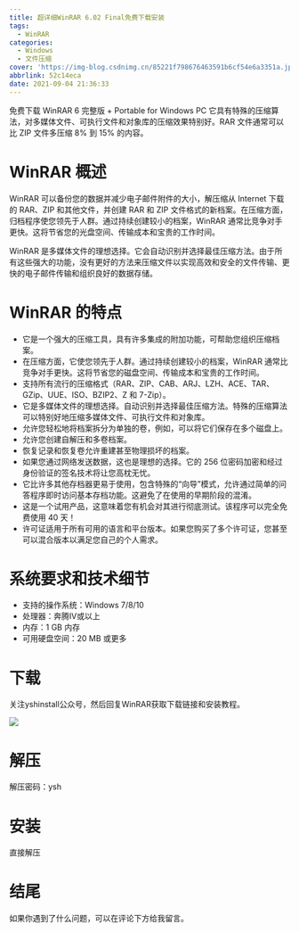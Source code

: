 ```yaml
---
title: 超详细WinRAR 6.02 Final免费下载安装
tags:
  - WinRAR
categories:
  - Windows
  - 文件压缩
cover: 'https://img-blog.csdnimg.cn/85221f798676463591b6cf54e6a3351a.jpg'
abbrlink: 52c14eca
date: 2021-09-04 21:36:33
---
```


免费下载 WinRAR 6 完整版 + Portable for Windows PC 它具有特殊的压缩算法，对多媒体文件、可执行文件和对象库的压缩效果特别好。RAR 文件通常可以比 ZIP 文件多压缩 8% 到 15% 的内容。

# WinRAR 概述
WinRAR 可以备份您的数据并减少电子邮件附件的大小，解压缩从 Internet 下载的 RAR、ZIP 和其他文件，并创建 RAR 和 ZIP 文件格式的新档案。在压缩方面，归档程序使您领先于人群。通过持续创建较小的档案，WinRAR 通常比竞争对手更快。这将节省您的光盘空间、传输成本和宝贵的工作时间。

WinRAR 是多媒体文件的理想选择。它会自动识别并选择最佳压缩方法。由于所有这些强大的功能，没有更好的方法来压缩文件以实现高效和安全的文件传输、更快的电子邮件传输和组织良好的数据存储。

# WinRAR 的特点
- 它是一个强大的压缩工具，具有许多集成的附加功能，可帮助您组织压缩档案。
- 在压缩方面，它使您领先于人群。通过持续创建较小的档案，WinRAR 通常比竞争对手更快。这将节省您的磁盘空间、传输成本和宝贵的工作时间。
- 支持所有流行的压缩格式（RAR、ZIP、CAB、ARJ、LZH、ACE、TAR、GZip、UUE、ISO、BZIP2、Z 和 7-Zip）。
- 它是多媒体文件的理想选择。自动识别并选择最佳压缩方法。特殊的压缩算法可以特别好地压缩多媒体文件、可执行文件和对象库。
- 允许您轻松地将档案拆分为单独的卷，例如，可以将它们保存在多个磁盘上。
- 允许您创建自解压和多卷档案。
- 恢复记录和恢复卷允许重建甚至物理损坏的档案。
- 如果您通过网络发送数据，这也是理想的选择。它的 256 位密码加密和经过身份验证的签名技术将让您高枕无忧。
- 它比许多其他存档器更易于使用，包含特殊的“向导”模式，允许通过简单的问答程序即时访问基本存档功能。这避免了在使用的早期阶段的混淆。
- 这是一个试用产品，这意味着您有机会对其进行彻底测试。该程序可以完全免费使用 40 天！
- 许可证适用于所有可用的语言和平台版本。如果您购买了多个许可证，您甚至可以混合版本以满足您自己的个人需求。

# 系统要求和技术细节
- 支持的操作系统：Windows 7/8/10
- 处理器：奔腾IV或以上
- 内存：1 GB 内存
- 可用硬盘空间：20 MB 或更多

# 下载
关注yshinstall公众号，然后回复WinRAR获取下载链接和安装教程。

![](https://img-blog.csdnimg.cn/f824f9d6c4ca40549a3d02de1938c17c.jpg#pic_center)

# 解压
解压密码：ysh

# 安装
直接解压

# 结尾
如果你遇到了什么问题，可以在评论下方给我留言。









